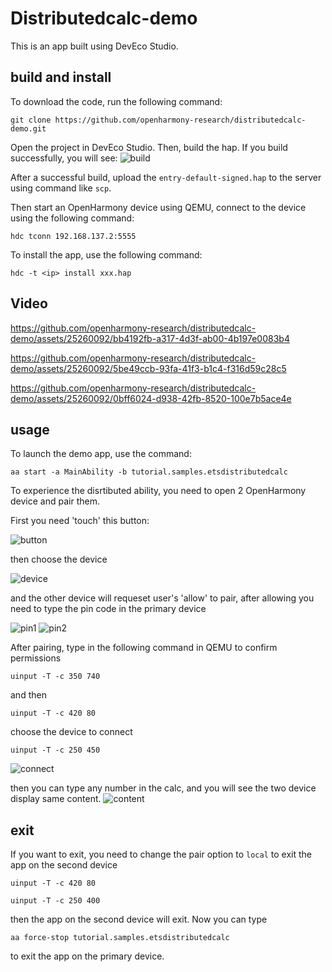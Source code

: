 # Distributedcalc-demo

This is an app built using DevEco Studio.

## build and install
To download the code, run the following command:
```
git clone https://github.com/openharmony-research/distributedcalc-demo.git
```
Open the project in DevEco Studio. Then, build the hap. If you build successfully, you will see:
![build](images/2.png)

After a successful build, upload the `entry-default-signed.hap` to the server using command like `scp`.

Then start an OpenHarmony device using QEMU, connect to the device using the following command:
```
hdc tconn 192.168.137.2:5555
```

To install the app, use the following command:
```
hdc -t <ip> install xxx.hap
```

## Video

https://github.com/openharmony-research/distributedcalc-demo/assets/25260092/bb4192fb-a317-4d3f-ab00-4b197e0083b4


https://github.com/openharmony-research/distributedcalc-demo/assets/25260092/5be49ccb-93fa-41f3-b1c4-f316d59c28c5


https://github.com/openharmony-research/distributedcalc-demo/assets/25260092/0bff6024-d938-42fb-8520-100e7b5ace4e

## usage

To launch the demo app, use the command:
```
aa start -a MainAbility -b tutorial.samples.etsdistributedcalc
```

To experience the disrtibuted ability, you need to open 2 OpenHarmony device and pair them.

First you need 'touch' this button:

![button](images/7.png)

then choose the device

![device](images/8.png)

and the other device will requeset user's 'allow' to pair, after allowing
you need to type the pin code in the primary device

![pin1](images/9.png) ![pin2](images/10.png)

After pairing, type in the following command in QEMU to confirm permissions
```
uinput -T -c 350 740
```
and then
```
uinput -T -c 420 80
```
choose the device to connect
```
uinput -T -c 250 450
```
![connect](images/3.png)

then you can type any number in the calc, and you will see the two device display same content.
![content](images/4.png)
## exit
If you want to exit, you need to change the pair option to `local` to exit the app on the second device
```
uinput -T -c 420 80
```
```
uinput -T -c 250 400
```
then the app on the second device will exit.
Now you can type 
```
aa force-stop tutorial.samples.etsdistributedcalc
```
to exit the app on the primary device.
